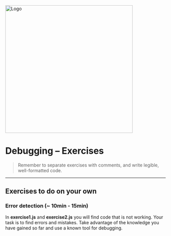<img alt="Logo" src="http://coderslab.pl/svg/logo-coderslab.svg" width="400">

# Debugging  &ndash; Exercises

> Remember to separate exercises with comments, and write legible, well-formatted code.

-------------------------------------------------------------------------------
## Exercises to do on your own

### Error detection (~ 10min - 15min)
In **exercise1.js** and **exercise2.js**  you will find code that is not working. Your task is to find errors and mistakes. Take advantage of the knowledge you have gained so far and use a known tool for debugging.
